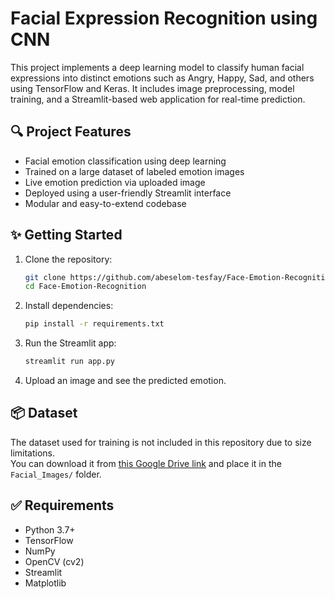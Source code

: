 # Facial Expression Recognition using CNN

This project implements a deep learning model to classify human facial expressions into distinct emotions such as Angry, Happy, Sad, and others using TensorFlow and Keras. It includes image preprocessing, model training, and a Streamlit-based web application for real-time prediction.

## 🔍 Project Features

* Facial emotion classification using deep learning
* Trained on a large dataset of labeled emotion images
* Live emotion prediction via uploaded image
* Deployed using a user-friendly Streamlit interface
* Modular and easy-to-extend codebase

## ✨ Getting Started

1. Clone the repository:

   ```bash
   git clone https://github.com/abeselom-tesfay/Face-Emotion-Recognition.git
   cd Face-Emotion-Recognition
   ```

2. Install dependencies:

   ```bash
   pip install -r requirements.txt
   ```

3. Run the Streamlit app:

   ```bash
   streamlit run app.py
   ```

4. Upload an image and see the predicted emotion.

## 📦 Dataset

The dataset used for training is not included in this repository due to size limitations.  
You can download it from [this Google Drive link](https://drive.google.com/file/d/14FJae0kO2hUztFr6BwjZCl2fqIMxNzJT/view) and place it in the `Facial_Images/` folder.


## ✅ Requirements

* Python 3.7+
* TensorFlow
* NumPy
* OpenCV (cv2)
* Streamlit
* Matplotlib
